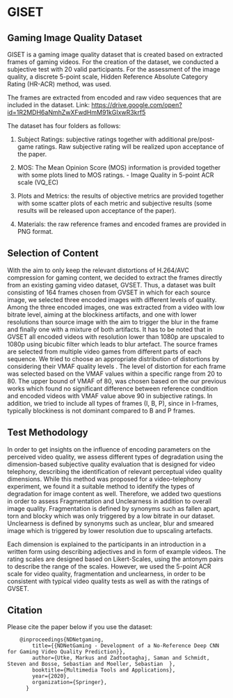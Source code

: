 # GISET
## Gaming Image Quality Dataset
 
GISET is a gaming image quality dataset that is created based on extracted frames of gaming videos. For the creation of the dataset, we conducted a subjective test with 20 valid participants. For the assessment of the image quality, a discrete 5-point scale, Hidden Reference Absolute Category Rating (HR-ACR) method, was used.

The frames are extracted from encoded and raw video sequences that are included in the dataset. 
Link:
https://drive.google.com/open?id=1R2MDH6aNmhZwXFwdHmM91kGIxwR3krf5

The dataset has four folders as follows:

1.	Subject Ratings: subjective ratings together with additional pre/post-game ratings. Raw subjective rating will be realized upon acceptance of the paper. 

2.	MOS: The Mean Opinion Score (MOS) information is provided together with some plots lined to MOS ratings.   - Image Quality in 5-point ACR scale (VQ_EC)
 

3.	Plots and Metrics: the results of objective metrics are provided together with some scatter plots of each metric and subjective results (some results will be released upon acceptance of the paper).

4.	Materials: the raw reference frames and encoded frames are provided in PNG format.

## Selection of Content

With the aim to only keep the relevant distortions of H.264/AVC compression for gaming content, we decided to extract the frames directly from an existing gaming video dataset, GVSET. Thus, a dataset was built consisting of 164 frames chosen from GVSET in which for each source image, we selected three encoded images with different levels of quality. Among the three encoded images, one was extracted from a video with low bitrate level, aiming at the blockiness artifacts, and one with lower resolutions than source image with the aim to trigger the blur in the frame and finally one with a mixture of both artifacts. It has to be noted that in GVSET all encoded videos with resolution lower than 1080p are upscaled to 1080p using bicubic filter which leads to blur artefact. The source frames are selected from multiple video games from different parts of each sequence. We tried to choose an appropriate distribution of distortions by considering their VMAF quality levels . 
The level of distortion for each frame was selected based on the VMAF values within a specific range from 20 to 80. The upper bound of VMAF of 80, was chosen based on the our previous works which found no significant difference between reference condition and encoded videos with VMAF value above 90 in subjective ratings. In addition, we tried to include all types of frames (I, B, P), since in I-frames, typically blockiness is not dominant compared to B and P frames.

## Test Methodology

In order to get insights on the influence of encoding parameters on the perceived video quality, we assess different types of degradation using the dimension-based subjective quality evaluation that is designed for video telephony, describing the identification of relevant perceptual video quality dimensions. While this method was proposed for a video-telephony experiment, we found it a suitable method to identify the types of degradation for image content as well. Therefore, we added two questions in order to assess  Fragmentation and Unclearness in addition to overall image quality. Fragmentation is defined by synonyms such as fallen apart, torn and blocky which was only triggered by a low bitrate in our dataset. Unclearness is defined by synonyms such as unclear, blur and smeared image which is triggered by lower resolution due to upscaling artefacts. 

Each dimension is explained to the participants in an introduction in a written form using describing adjectives and in form of example videos. The rating scales are designed based on Likert-Scales, using the antonym pairs to describe the range of the scales. However, we used the 5-point ACR scale for video quality, fragmentation and unclearness, in order to be consistent with typical video quality tests as well as with the ratings of GVSET. 


## Citation 
Please cite the paper below if you use the dataset:
```
	@inproceedings{NDNetgaming,
		title={{NDNetGaming - Development of a No-Reference Deep CNN for Gaming Video Quality Prediction}},
		author={Utke, Markus and Zadtootaghaj, Saman and Schmidt, Steven and Bosse, Sebastian and Moeller, Sebastian  },
		booktitle={Multimedia Tools and Applications},
		year={2020},
		organization={Springer},
	  }
```



